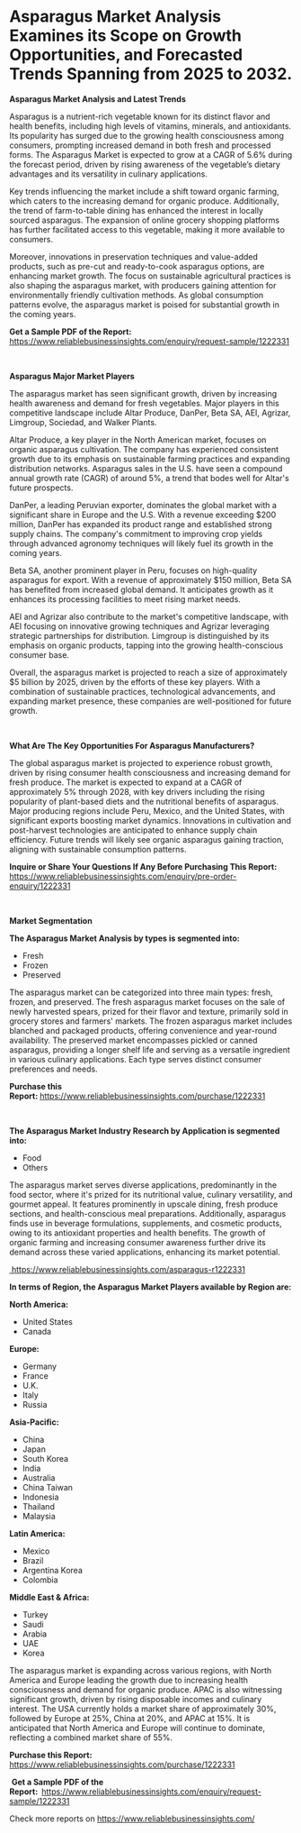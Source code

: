 <p><h1>Asparagus Market Analysis Examines its Scope on Growth Opportunities, and Forecasted Trends Spanning from 2025 to 2032.</h1></p><p><strong>Asparagus Market Analysis and Latest Trends</strong></p>
<p><p>Asparagus is a nutrient-rich vegetable known for its distinct flavor and health benefits, including high levels of vitamins, minerals, and antioxidants. Its popularity has surged due to the growing health consciousness among consumers, prompting increased demand in both fresh and processed forms. The Asparagus Market is expected to grow at a CAGR of 5.6% during the forecast period, driven by rising awareness of the vegetable’s dietary advantages and its versatility in culinary applications.</p><p>Key trends influencing the market include a shift toward organic farming, which caters to the increasing demand for organic produce. Additionally, the trend of farm-to-table dining has enhanced the interest in locally sourced asparagus. The expansion of online grocery shopping platforms has further facilitated access to this vegetable, making it more available to consumers. </p><p>Moreover, innovations in preservation techniques and value-added products, such as pre-cut and ready-to-cook asparagus options, are enhancing market growth. The focus on sustainable agricultural practices is also shaping the asparagus market, with producers gaining attention for environmentally friendly cultivation methods. As global consumption patterns evolve, the asparagus market is poised for substantial growth in the coming years.</p></p>
<p><strong>Get a Sample PDF of the Report:&nbsp;</strong> <a href="https://www.reliablebusinessinsights.com/enquiry/request-sample/1222331?utm_campaign=3319&utm_medium=2&utm_source=Github&utm_content=ia&utm_term=07042025&utm_id=asparagus">https://www.reliablebusinessinsights.com/enquiry/request-sample/1222331</a></p>
<p>&nbsp;</p>
<p><strong>Asparagus Major Market Players</strong></p>
<p><p>The asparagus market has seen significant growth, driven by increasing health awareness and demand for fresh vegetables. Major players in this competitive landscape include Altar Produce, DanPer, Beta SA, AEI, Agrizar, Limgroup, Sociedad, and Walker Plants.</p><p>Altar Produce, a key player in the North American market, focuses on organic asparagus cultivation. The company has experienced consistent growth due to its emphasis on sustainable farming practices and expanding distribution networks. Asparagus sales in the U.S. have seen a compound annual growth rate (CAGR) of around 5%, a trend that bodes well for Altar's future prospects.</p><p>DanPer, a leading Peruvian exporter, dominates the global market with a significant share in Europe and the U.S. With a revenue exceeding $200 million, DanPer has expanded its product range and established strong supply chains. The company's commitment to improving crop yields through advanced agronomy techniques will likely fuel its growth in the coming years.</p><p>Beta SA, another prominent player in Peru, focuses on high-quality asparagus for export. With a revenue of approximately $150 million, Beta SA has benefited from increased global demand. It anticipates growth as it enhances its processing facilities to meet rising market needs.</p><p>AEI and Agrizar also contribute to the market's competitive landscape, with AEI focusing on innovative growing techniques and Agrizar leveraging strategic partnerships for distribution. Limgroup is distinguished by its emphasis on organic products, tapping into the growing health-conscious consumer base.</p><p>Overall, the asparagus market is projected to reach a size of approximately $5 billion by 2025, driven by the efforts of these key players. With a combination of sustainable practices, technological advancements, and expanding market presence, these companies are well-positioned for future growth.</p></p>
<p>&nbsp;</p>
<p><strong>What Are The Key Opportunities For Asparagus Manufacturers?</strong></p>
<p><p>The global asparagus market is projected to experience robust growth, driven by rising consumer health consciousness and increasing demand for fresh produce. The market is expected to expand at a CAGR of approximately 5% through 2028, with key drivers including the rising popularity of plant-based diets and the nutritional benefits of asparagus. Major producing regions include Peru, Mexico, and the United States, with significant exports boosting market dynamics. Innovations in cultivation and post-harvest technologies are anticipated to enhance supply chain efficiency. Future trends will likely see organic asparagus gaining traction, aligning with sustainable consumption patterns.</p></p>
<p><strong>Inquire or Share Your Questions If Any Before Purchasing This Report:</strong> <a href="https://www.reliablebusinessinsights.com/enquiry/pre-order-enquiry/1222331?utm_campaign=3319&utm_medium=2&utm_source=Github&utm_content=ia&utm_term=07042025&utm_id=asparagus">https://www.reliablebusinessinsights.com/enquiry/pre-order-enquiry/1222331</a></p>
<p>&nbsp;</p>
<p><strong>Market Segmentation</strong></p>
<p><strong>The Asparagus Market Analysis by types is segmented into:</strong></p>
<p><ul><li>Fresh</li><li>Frozen</li><li>Preserved</li></ul></p>
<p><p>The asparagus market can be categorized into three main types: fresh, frozen, and preserved. The fresh asparagus market focuses on the sale of newly harvested spears, prized for their flavor and texture, primarily sold in grocery stores and farmers' markets. The frozen asparagus market includes blanched and packaged products, offering convenience and year-round availability. The preserved market encompasses pickled or canned asparagus, providing a longer shelf life and serving as a versatile ingredient in various culinary applications. Each type serves distinct consumer preferences and needs.</p></p>
<p><strong>Purchase this Report:&nbsp;</strong><a href="https://www.reliablebusinessinsights.com/purchase/1222331?utm_campaign=3319&utm_medium=2&utm_source=Github&utm_content=ia&utm_term=07042025&utm_id=asparagus">https://www.reliablebusinessinsights.com/purchase/1222331</a></p>
<p>&nbsp;</p>
<p><strong>The Asparagus Market Industry Research by Application is segmented into:</strong></p>
<p><ul><li>Food</li><li>Others</li></ul></p>
<p><p>The asparagus market serves diverse applications, predominantly in the food sector, where it's prized for its nutritional value, culinary versatility, and gourmet appeal. It features prominently in upscale dining, fresh produce sections, and health-conscious meal preparations. Additionally, asparagus finds use in beverage formulations, supplements, and cosmetic products, owing to its antioxidant properties and health benefits. The growth of organic farming and increasing consumer awareness further drive its demand across these varied applications, enhancing its market potential.</p></p>
<p><a href="https://www.reliablebusinessinsights.com/asparagus-r1222331?utm_campaign=3319&utm_medium=2&utm_source=Github&utm_content=ia&utm_term=07042025&utm_id=asparagus">&nbsp;https://www.reliablebusinessinsights.com/asparagus-r1222331</a></p>
<p><strong>In terms of Region, the Asparagus Market Players available by Region are:</strong></p>
<p>
    <p> <strong> North America: </strong>
        <ul>
            <li>United States</li>
            <li>Canada</li>
        </ul>
        </p> 
    <p> <strong> Europe: </strong>
        <ul>
            <li>Germany</li>
            <li>France</li>
            <li>U.K.</li>
            <li>Italy</li>
            <li>Russia</li>
        </ul>
        </p> 
    <p> <strong> Asia-Pacific: </strong>
        <ul>
            <li>China</li>
            <li>Japan</li>
            <li>South Korea</li>
            <li>India</li>
            <li>Australia</li>
            <li>China Taiwan</li>
            <li>Indonesia</li>
            <li>Thailand</li>
            <li>Malaysia</li>
        </ul>
        </p> 
    <p> <strong> Latin America: </strong>
        <ul>
            <li>Mexico</li>
            <li>Brazil</li>
            <li>Argentina Korea</li>
            <li>Colombia</li>
        </ul>
        </p> 
    <p> <strong> Middle East & Africa: </strong>
        <ul>
            <li>Turkey</li>
            <li>Saudi</li>
            <li>Arabia</li>
            <li>UAE</li>
            <li>Korea</li>
        </ul>
    </p>
    </p>
<p><p>The asparagus market is expanding across various regions, with North America and Europe leading the growth due to increasing health consciousness and demand for organic produce. APAC is also witnessing significant growth, driven by rising disposable incomes and culinary interest. The USA currently holds a market share of approximately 30%, followed by Europe at 25%, China at 20%, and APAC at 15%. It is anticipated that North America and Europe will continue to dominate, reflecting a combined market share of 55%.</p></p>
<p><strong>Purchase this Report: </strong><a href="https://www.reliablebusinessinsights.com/purchase/1222331?utm_campaign=3319&utm_medium=2&utm_source=Github&utm_content=ia&utm_term=07042025&utm_id=asparagus">https://www.reliablebusinessinsights.com/purchase/1222331</a></p>
<p>&nbsp;<strong>Get a Sample PDF of the Report:&nbsp;&nbsp;</strong><a href="https://www.reliablebusinessinsights.com/enquiry/request-sample/1222331?utm_campaign=3319&utm_medium=2&utm_source=Github&utm_content=ia&utm_term=07042025&utm_id=asparagus">https://www.reliablebusinessinsights.com/enquiry/request-sample/1222331</a></p>
<p><strong></strong></p>
<p>Check more reports on <a href="https://www.reliablebusinessinsights.com/?utm_campaign=3319&utm_medium=2&utm_source=Github&utm_content=ia&utm_term=07042025&utm_id=asparagus">https://www.reliablebusinessinsights.com/</a></p>